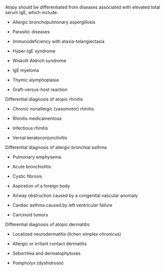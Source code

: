 Atopy should be differentiated from diseases associated with elevated total serum IgE, which include:

- Allergic bronchopulmonary aspergillosis

- Parasitic diseases

- Immunodeficiency with ataxia-telangiectasia

- Hyper-IgE syndrome

- Wiskott-Aldrich syndrome

- IgE myeloma

- Thymic alymphoplasia

- Graft-versus-host reaction

Differential diagnosis of atopic rhinitis

- Chronic nonallergic (vasomotor) rhinitis

- Rhinitis medicamentosa

- Infectious rhinitis

- Vernal keratoconjunctivitis

Differential diagnosis of allergic bronchial asthma

- Pulmonary emphysema

- Acute bronchiolitis

- Cystic fibrosis

- Aspiration of a foreign body

- Airway obstruction caused by a congenital vascular anomaly

- Cardiac asthma caused by left ventricular failure

- Carcinoid tumors

Differential diagnosis of atopic dermatitis

- Localized neurodermatitis (lichen simplex chronicus)

- Allergic or irritant contact dermatitis

- Seborrhea and dermatophytoses

- Pompholyx (dyshidrosis)